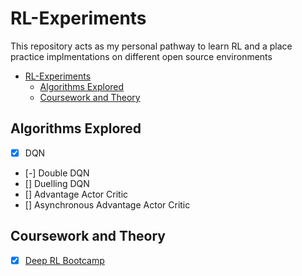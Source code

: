 # RL-Experiments
This repository acts as my personal pathway to learn RL and a place practice implmentations on different open source environments
- [RL-Experiments](#rl-experiments)
  - [Algorithms Explored](#algorithms-explored)
  - [Coursework and Theory](#coursework-and-theory)
## Algorithms Explored

- [x] DQN
- [-] Double DQN
- [] Duelling DQN
- [] Advantage Actor Critic
- [] Asynchronous Advantage Actor Critic


## Coursework and Theory
- [x] [Deep RL Bootcamp](https://sites.google.com/view/deep-rl-bootcamp/lectures) 

